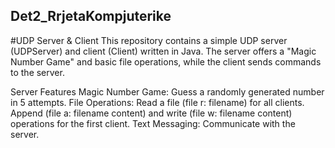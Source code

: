 ## Det2_RrjetaKompjuterike

#UDP Server & Client
This repository contains a simple UDP server (UDPServer) and client (Client) written in Java. The server offers a "Magic Number Game" and basic file operations, while the client sends commands to the server.

Server Features
Magic Number Game: Guess a randomly generated number in 5 attempts.
File Operations:
Read a file (file r: filename) for all clients.
Append (file a: filename content) and write (file w: filename content) operations for the first client.
Text Messaging: Communicate with the server.
